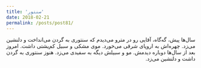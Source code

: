 ```yaml
---
title: 'سنتور'
date: 2018-02-21
permalink: /posts/post81/
---
```

<div align="justify" dir="rtl">

سال‌ها پیش، گه‌گاه، آقایی رو در مترو می‌دیدم که سنتوری به گردن می‌انداخت و دلنشین می‌زد. چهره‌اش به اروپای شرقی می‌خورد. موی مشکی و سبیل کم‌پشتی داشت. امروز بعد از سال‌ها دوباره دیدمش. مو و سبیلش دیگه به سفیدی می‌زد. هنوز سنتوری به گردن داشت و دلنشین می‌زد.

</div>
